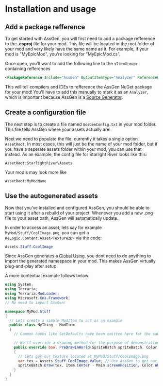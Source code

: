 # Installation and usage

## Add a package refference
To get started with AssGen, you will first need to add a package refference to the **.csproj** file for your mod. This file will be located in the root folder of your mod and very likely have the same name as it. For example, if your mod is "MyEpicMod", you're looking for "MyEpicMod.cs".

Once open, you'll want to add the following line to the ``<ItemGroup>`` containing refferences

```xml
<PackageReference Include="AssGen" OutputItemType="Analyzer" ReferenceOutputAssembly="false" />
```

This will tell compilers and IDEs to refference the AssGen NuGet package for your mod! You'll have to add this manually to mark it as an ``Analyzer``, which is important because AssGen is a [Source Generator](https://learn.microsoft.com/en-us/dotnet/csharp/roslyn-sdk/source-generators-overview).

## Create a configuration file
The next step is to create a file named ``AssGenConfig.txt`` in your mod folder. This file tells AssGen where your assets actually are!

Next we need to populate the file, currently it takes a single option ``AssetRoot``. In most cases, this will just be the name of your mod folder, but if you have a seperate assets folder within your mod, you can use that instead. As an example, the config file for Starlight River looks like this:
```
AssetRoot:StarlightRiver\Assets
```
Your mod's may look more like
```
AssetRoot:MyModName
```

## Use the autogenerated assets
Now that you've installed and configured AssGen, you should be able to start using it after a rebuild of your project. Whenever you add a new .png file to your asset path, AssGen will automatically update.

In order to access an asset, lets say for example ``MyMod/Stuff/CoolImage.png``, you can get a ``ReLogic.Content.Asset<Texture2D>`` via the code:
```cs
Assets.Stuff.CoolImage
```

Since AssGen generates a [Global Using](https://blog.jetbrains.com/dotnet/2021/11/18/global-usings-in-csharp-10/), you dont need to do anything to import the generated namespace in your mod. This makes AssGen virtually plug-and-play after setup.

A more contextual example follows below:

```cs
using System;
using Terraria;
using Terraria.ModLoader;
using Microsoft.Xna.Framework;
// No need to import AssGen!

namespace MyMod.Stuff
{
  // Lets create a simple ModItem to act as an example
  public class MyThing : ModItem
  {
    // Common hooks like SetDefaults have been omitted here for the sake of relevance and brevity

    // We'll override a drawing method for the purpose of demonstration
    public override bool PreDrawInWorld(SpriteBatch spriteBatch, Color lightColor, Color alphaColor, ref float rotation, ref float scale, int whoAmI)
    {
      // Lets get our texture located at MyMod/Stuff/CoolImage.png
      var tex = Assets.Stuff.CoolImage.Value; // Use AssGen to get our asset, then load it via .Value;
      spriteBatch.Draw(tex, Item.Center - Main.screenPosition, Color.White); // Now we draw our image in the world
    }
  }
}

